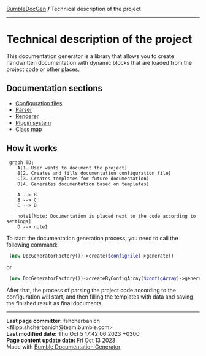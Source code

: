 <embed> <a href="/docs/README.md">BumbleDocGen</a> <b>/</b> Technical description of the project<hr> </embed>

<embed> <h1>Technical description of the project</h1> </embed>

This documentation generator is a library that allows you to create handwritten documentation with dynamic blocks that are loaded from the project code or other places.

<embed> <h2>Documentation sections</h2> </embed>

<embed> <ul><li><div><a href='/docs/tech/1.configuration/readme.md'>Configuration files</a></div></li><li><div><a href='/docs/tech/2.parser/readme.md'>Parser</a></div></li><li><div><a href='/docs/tech/3.renderer/readme.md'>Renderer</a></div></li><li><div><a href='/docs/tech/4.pluginSystem/readme.md'>Plugin system</a></div></li><li><div><a href='/docs/tech/map.md'>Class map</a></div></li></ul> </embed>

<embed> <h2>How it works</h2> </embed>

```mermaid
 graph TD;
    A(1. User wants to document the project)
    B(2. Creates and fills documentation configuration file)
    C(3. Creates templates for future documentation)
    D(4. Generates documentation based on templates)

    A --> B
    B --> C
    C --> D

    note1[Note: Documentation is placed next to the code according to settings]
    D --> note1
```

To start the documentation generation process, you need to call the following command:

```php
 (new DocGeneratorFactory())->create($configFile)->generate()
```


or

```php
 (new DocGeneratorFactory())->createByConfigArray($configArray)->generate()
```


After that, the process of parsing the project code according to the configuration will start, and then filling the templates with data and saving the finished result as final documents.


<div id='page_committer_info'>
<hr>
<b>Last page committer:</b> fshcherbanich &lt;filipp.shcherbanich@team.bumble.com&gt;<br><b>Last modified date:</b>   Thu Oct 5 17:42:06 2023 +0300<br><b>Page content update date:</b> Fri Oct 13 2023<br>Made with <a href='https://github.com/bumble-tech/bumble-doc-gen/blob/master/docs/README.md'>Bumble Documentation Generator</a></div>